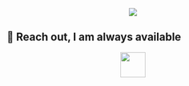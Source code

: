 <p align="center">
  <img src="https://capsule-render.vercel.app/api?text=Hey%20my%20minions!🕹️&animation=fadeIn&type=waving&color=gradient&height=200"/>
</p>

<h2> 🚀&nbsp;Reach out, I am always available</h2>
<p align="center">
  <a href="www.linkedin.com/in/jkigula">
    <img height="50" src="https://github.com/user-attachments/assets/ac9f7136-ac8a-4bde-90e2-9cbc14c73c48"/>
  </a>
  
</p>



<!--
**KigulaJesse/KigulaJesse** is a ✨ _special_ ✨ repository because its `README.md` (this file) appears on your GitHub profile.

Here are some ideas to get you started:

- 🔭 I’m currently working on ...
- 🌱 I’m currently learning ...
- 👯 I’m looking to collaborate on ...
- 🤔 I’m looking for help with ...
- 💬 Ask me about ...
- 📫 How to reach me: ...
- 😄 Pronouns: ...
- ⚡ Fun fact: ...
-->
